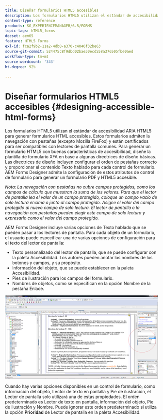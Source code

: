 ```yaml
---
title: Diseñar formularios HTML5 accesibles
description: Los formularios HTML5 utilizan el estándar de accesibilidad ARIA HTML5. Estos formularios admiten la navegación con pestañas y están certificados para ser compatibles con lectores de pantalla comunes.
content-type: reference
products: SG_EXPERIENCEMANAGER/6.5/FORMS
topic-tags: hTML5_forms
docset: aem65
feature: HTML5 Forms
exl-id: fca2f9b2-11a2-4db0-a370-c4046f32be63
source-git-commit: 524475c8f9dbd02bae30ecd558a376505fbe0aed
workflow-type: tm+mt
source-wordcount: '343'
ht-degree: 92%

---
```


# Diseñar formularios HTML5 accesibles {#designing-accessible-html-forms}

Los formularios HTML5 utilizan el estándar de accesibilidad ARIA HTML5 para generar formularios HTML accesibles. Estos formularios admiten la navegación con pestañas (excepto Mozilla FireFox) y están certificados para ser compatibles con lectores de pantalla comunes. Para generar un formulario HTML5 con buenas características de accesibilidad, diseñe la plantilla de formulario XFA en base a algunas directrices de diseño básicas. Las directrices de diseño incluyen configurar el orden de pestañas correcto y proporcionar el contenido Texto hablado para cada control de formulario. AEM Forms Designer admite la configuración de estos atributos de control de formulario para generar un formulario PDF y HTML5 accesible.

*Nota: La navegación con pestañas no cubre campos protegidos, como los campos de cálculo que muestran la suma de los valores. Para que el lector de pantalla lea el valor de un campo protegido, coloque un campo vacío de solo lectura encima o junto al campo protegido. Asigne el valor del campo protegido al nuevo campo de solo lectura. El lector de pantalla o la navegación con pestañas pueden elegir este campo de solo lectura y expresarlo como el valor del campo protegido.*

AEM Forms Designer incluye varias opciones de Texto hablado que se pueden pasar a los lectores de pantalla. Para cada objeto de un formulario, el usuario puede especificar una de varias opciones de configuración para el texto del lector de pantalla:

* Texto personalizado del lector de pantalla, que se puede configurar con la paleta Accesibilidad. Los autores pueden anotar los nombres de los botones y campos, y su propósito.
* Información del objeto, que se puede establecer en la paleta Accesibilidad.
* Pies de ilustración para los campos del formulario.
* Nombres de objetos, como se especifican en la opción Nombre de la pestaña Enlace.

![accesibilidad](assets/accessibility.png)

Cuando hay varias opciones disponibles en un control de formulario, como información del objeto, Lector de texto en pantalla y Pie de ilustración, el Lector de pantalla solo utilizará una de estas propiedades. El orden predeterminado es Lector de texto en pantalla, información del objeto, Pie de ilustración y Nombre. Puede ignorar este orden predeterminado si utiliza la opción **Prioridad** de Lector de pantalla en la paleta Accesibilidad.
